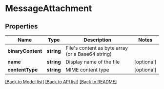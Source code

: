 # MessageAttachment

## Properties
Name | Type | Description | Notes
------------ | ------------- | ------------- | -------------
**binaryContent** | **string** | File&#39;s content as byte array (or a Base64 string) | 
**name** | **string** | Display name of the file | [optional] 
**contentType** | **string** | MIME content type | [optional] 

[[Back to Model list]](../README.md#documentation-for-models) [[Back to API list]](../README.md#documentation-for-api-endpoints) [[Back to README]](../README.md)



